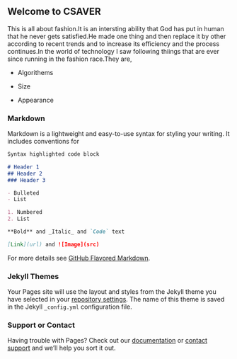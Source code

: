 ## Welcome to CSAVER
This is all about fashion.It is an intersting ability that God has put in human that he never gets satisfied.He made one thing and then replace it by other according to recent trends and to increase its efficiency and the process continues.In the world of technology I saw following thiings that are ever since  running in the fashion race.They are,
- Algorithems

- Size
- Appearance



### Markdown

Markdown is a lightweight and easy-to-use syntax for styling your writing. It includes conventions for

```markdown
Syntax highlighted code block

# Header 1
## Header 2
### Header 3

- Bulleted
- List

1. Numbered
2. List

**Bold** and _Italic_ and `Code` text

[Link](url) and ![Image](src)
```

For more details see [GitHub Flavored Markdown](https://guides.github.com/features/mastering-markdown/).

### Jekyll Themes

Your Pages site will use the layout and styles from the Jekyll theme you have selected in your [repository settings](https://github.com/Sairafatima/Saira-Fatima.github.io/settings). The name of this theme is saved in the Jekyll `_config.yml` configuration file.

### Support or Contact

Having trouble with Pages? Check out our [documentation](https://help.github.com/categories/github-pages-basics/) or [contact support](https://github.com/contact) and we’ll help you sort it out.
